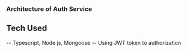 ### Architecture of Auth Service

## Tech Used

-- Typescript, Node js, Mongoose
-- Using JWT token to authorization
